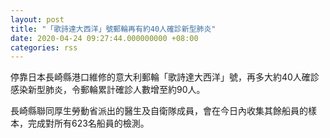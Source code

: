 ```yaml
---
layout: post
title: "「歌詩達大西洋」號郵輪再有約40人確診新型肺炎"
date: 2020-04-24 09:27:44.000000000 +08:00
categories: rss
---
```


停靠日本長崎縣港口維修的意大利郵輪「歌詩達大西洋」號，再多大約40人確診感染新型肺炎，令郵輪累計確診人數增至約90人。

長崎縣聯同厚生勞動省派出的醫生及自衛隊成員，會在今日內收集其餘船員的樣本，完成對所有623名船員的檢測。
